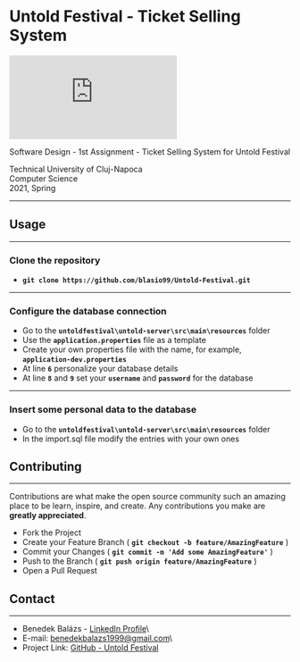 # Untold Festival - Ticket Selling System

<!--- These are examples. See https://shields.io for others or to customize this set of shields. You might want to include dependencies, project status and licence info here --->
![GitHub repo size](https://img.shields.io/github/repo-size/scottydocs/README-template.md)

Software Design - 1st Assignment - Ticket Selling System for Untold Festival

   Technical University of Cluj-Napoca\
   Computer Science\
  2021, Spring

___

## Usage

___

### Clone the repository

- **``
git clone https://github.com/blasio99/Untold-Festival.git
``**

___

### Configure the database connection

- Go to the **`untoldfestival\untold-server\src\main\resources`** folder
- Use the **`application.properties`** file as a template
- Create your own properties file with the name, for example, **`application-dev.properties`**
- At line **`6`** personalize your database details
- At line **`8`** and **`9`** set your **`username`** and **`password`** for the database

___

### Insert some personal data to the database

- Go to the **`untoldfestival\untold-server\src\main\resources`** folder
- In the import.sql file modify the entries with your own ones

## Contributing

___

Contributions are what make the open source community such an amazing place to be learn, inspire, and create. Any contributions you make are **greatly appreciated**.  

- Fork the Project  
- Create your Feature Branch ( **`git checkout -b feature/AmazingFeature`** )
- Commit your Changes ( **`git commit -m 'Add some AmazingFeature'`** )
- Push to the Branch ( **`git push origin feature/AmazingFeature`** )
- Open a Pull Request  

## Contact

___

- Benedek Balázs - [LinkedIn Profile](https://www.linkedin.com/in/balazs-benedek-009322183/)\
- E-mail: benedekbalazs1999@gmail.com\
- Project Link: [GitHub - Untold Festival](https://github.com/blasio99/Untold-Festival)
